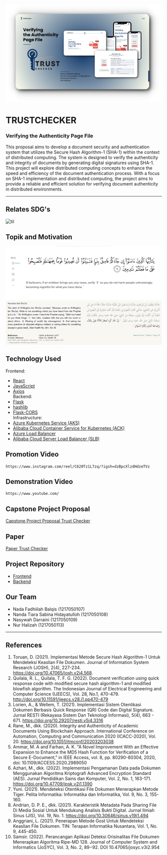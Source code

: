 ![Banner](https://github.com/iniara/trustchecker/blob/main/Doc/Cover.png?raw=true)
# TRUSTCHECKER
### Verifying the Authenticity Page File
This proposal aims to develop a document security and authentication system that utilizes the Secure Hash Algorithm-1 (SHA-1) within the context of distributed computing. The system is designed to verify the authenticity and integrity of documents by generating digital signatures using SHA-1. This project will explore distributed computing concepts to enhance the speed and efficiency of the document authentication process. With a focus on SHA-1 implementation and distributed computing, the project aims to provide a reliable and efficient solution for verifying document authenticity in distributed environments.

---

## Relates SDG's
![til](https://github.com/iniara/trustchecker/blob/main/Doc/SDG's.gif)
## Topik and Motivation
![alt text](https://github.com/iniara/trustchecker/blob/main/Doc/Qur'an.png?raw=true)
![alt text](https://github.com/iniara/trustchecker/blob/main/Doc/Hadith.png?raw=true)

## Technology Used
Frontend:
- [React](https://react.dev/)
- [JavaScript](https://www.javascript.com/)
- [Axios](https://axios-http.com/docs/intro) </br>
Backend:
- [Flask](https://flask.palletsprojects.com/en/3.0.x/)
- [hashlib](https://docs.python.org/3/library/hashlib.html)
- [Flask-CORS](https://pypi.org/project/Flask-Cors/) <br>
Infrastructure:
- [Azure Kubernetes Service (AKS)](https://learn.microsoft.com/en-us/azure/aks/what-is-aks)
- [Alibaba Cloud Container Service for Kubernetes (ACK)](https://www.alibabacloud.com/en/product/kubernetes?_p_lc=1#:~:text=Alibaba%20Cloud%20Container%20Service%20for%20Kubernetes%20%28ACK%29%20integrates,provides%20full%20lifecycle%20management%20of%20enterprise-class%20containerized%20applications.)
- [Azure Load Balancer](https://learn.microsoft.com/en-us/azure/load-balancer/load-balancer-overview)
- [Alibaba Cloud Server Load Balancer (SLB)](https://www.alibabacloud.com/en/product/server-load-balancer?_p_lc=1)
  
## Promotion Video
```
https://www.instagram.com/reel/C620Tz1L7zq/?igsh=dzBpcXlzdHdzeTVz
```

## Demonstration Video
```
https://www.youtube.com/
```

## Capstone Project Proposal
[Capstone Project Proposal Trust Checker](Capstone%20Project%20Proposal%20Trust%20Checker.pdf)

## Paper
[Paper Trust Checker](Paper%20Trust%20Checker.pdf)

## Project Repository
- [Frontend](https://github.com/nadqz/trust-checker)
- [Backend](https://github.com/nadqz/trustChecker)

## Our Team
- Nada Fadhiilah Balqis (1217050107)
- Nanda Tiara Sabina Hidayatulloh (1217050108)
- Nasywah Darraini (1217050109)
- Nur Halizah (1217050113)
---
## References
1. Toruan, D. (2021). Implementasi Metode Secure Hash Algorithm-1 Untuk Mendeteksi Keaslian File Dokumen. Journal of Information System Research (JOSH), 2(4), 227-234. https://doi.org/10.47065/josh.v2i4.568.
2. Quilala, R. L., Quilala, T. F. G. (2022). Document verification using quick response code with modified secure hash algorithm-1 and modified blowfish algorithm. The Indonesian Journal of Electrical Engineering and Computer Science (IJEECS), Vol. 28, No.1, 470-479. http://doi.org/10.11591/ijeecs.v28.i1.pp470-479
3. Lorien, A., & Wellem, T. (2021). Implementasi Sistem Otentikasi Dokumen Berbasis Quick Response (QR) Code dan Digital Signature. Jurnal RESTI (Rekayasa Sistem Dan Teknologi Informasi), 5(4), 663 - 671. https://doi.org/10.29207/resti.v5i4.3316
4. Rane, M., dkk. (2020). Integrity and Authenticity of Academic Documents Using Blockchain Approach. International Conference on Automation, Computing and Communication 2020 (ICACC-2020), Vol. 20. https://doi.org/10.1051/itmconf/20203203038
5. Ammar, M. A and Farhan, A. K. "A Novel Improvement With an Effective Expansion to Enhance the MD5 Hash Function for Verification of a Secure E-Document," in IEEE Access, vol. 8, pp. 80290-80304, 2020, doi: 10.1109/ACCESS.2020.2989050
6. Azhari, M., dkk. (2022). Implementasi Pengamanan Data pada Dokumen Menggunakan Algoritma Kriptografi Advanced Encryption Standard (AES). Jurnal Pendidikan Sains dan Komputer, Vol. 2, No. 1, 163-171. https://doi.org/10.47709/jpsk.v2i1.1390
7. Yuni. (2021). Mendeteksi Otentikasi File Dokumen Menerapkan Metode Tiger. Pelita Informatika: Informatika dan Informatika, Vol. 9, No. 3, 155-160.
8. Andrian, D. P. E., dkk. (2021). Karakteristik Metadata Pada Sharing File Di Media Sosial Untuk Mendukung Analisis Bukti Digital. Jurnal Ilmiah Sinus (JIS), Vol. 19, No. 1. https://doi.org/10.30646/sinus.v19i1.494
9. Anggriani, L. (2021). Penerapan Metode Gost Untuk Mendeteksi Keaslian File Dokumen. TIN: Terapan Informatika Nusantara, Vol. 1, No. 9, 445-450.
10. Samsir. (2022). Perancangan Aplikasi Deteksi Orisinalitas File Dokumen Menerapkan Algoritma Ripe-MD 128. Journal of Computer System and Informatics (JoSYC), Vol. 3, No. 2, 89−92. DOI 10.47065/josyc.v3i2.954
